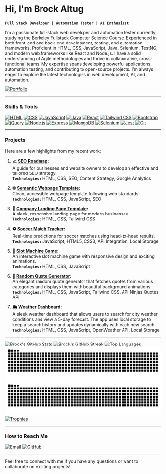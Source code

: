 # Hi, I'm Brock Altug

**`Full Stack Developer | Automation Tester | AI Enthusiast`**

I’m a passionate full-stack web developer and automation tester currently studying the Berkeley Fullstack Computer Science Course. Experienced in both front-end and back-end development, testing, and automation frameworks. Proficient in HTML, CSS, JavaScript, Java, Selenium, TestNG, and modern web frameworks like React and Node.js. I have a solid understanding of Agile methodologies and thrive in collaborative, cross-functional teams. My expertise spans developing powerful applications, automation testing, and contributing to open-source projects. I’m always eager to explore the latest technologies in web development, AI, and automation.

[![Portfolio](https://img.shields.io/badge/View%20Portfolio-FF5733?style=for-the-badge&logo=About.me&logoColor=white)](https://brockaltug.github.io/my-portfolio/)

---

### Skills & Tools

[![HTML](https://skillicons.dev/icons?i=html)](https://developer.mozilla.org/en-US/docs/Web/HTML)
[![CSS](https://skillicons.dev/icons?i=css)](https://developer.mozilla.org/en-US/docs/Web/CSS)
[![JavaScript](https://skillicons.dev/icons?i=js)](https://developer.mozilla.org/en-US/docs/Web/JavaScript)
[![Java](https://skillicons.dev/icons?i=java)](https://www.java.com/)
[![React](https://skillicons.dev/icons?i=react)](https://reactjs.org/)
[![Tailwind CSS](https://skillicons.dev/icons?i=tailwind)](https://tailwindcss.com/)
[![Bootstrap](https://skillicons.dev/icons?i=bootstrap)](https://getbootstrap.com/)
[![jQuery](https://skillicons.dev/icons?i=jquery)](https://jquery.com/)
[![Node.js](https://skillicons.dev/icons?i=nodejs)](https://nodejs.org/)
[![Express](https://skillicons.dev/icons?i=express)](https://expressjs.com/)
[![MongoDB](https://skillicons.dev/icons?i=mongodb)](https://www.mongodb.com/)
[![Selenium](https://skillicons.dev/icons?i=selenium)](https://www.selenium.dev/)
[![Jest](https://skillicons.dev/icons?i=jest)](https://jestjs.io/)
[![Git](https://skillicons.dev/icons?i=git)](https://git-scm.com/)

---

### Projects

Here are a few highlights from my recent work:

1. **📈 [SEO Roadmap](https://brockaltug.github.io/seo-roadmap/):**  
   A guide for businesses and website owners to develop an effective and tailored SEO strategy.  
   **`Technologies:`** HTML, CSS, SEO, Content Strategy, Google Analytics

2. **🌐 [Semantic Webpage Template](https://brockaltug.github.io/semantic-webpage-template/):**  
   Clean, accessible webpage template following web standards.  
   **`Technologies:`** HTML, CSS, JavaScript, SEO

3. **🏢 [Company Landing Page Template](https://brockaltug.github.io/company-landing-page/):**  
   A sleek, responsive landing page for modern businesses.  
   **`Technologies:`** HTML, CSS, Tailwind CSS

4. **⚽ [Soccer Match Tracker](https://brockaltug.github.io/soccer-predictions/):**  
   Real-time predictions for soccer matches using head-to-head results.  
   **`Technologies:`** JavaScript, HTML5, CSS3, API Integration, Local Storage

5. **🎰 [Slot Machine Game](https://brockaltug.github.io/slot-machine/):**  
   An interactive slot machine game with responsive design and exciting animations.  
   **`Technologies:`** HTML, CSS, JavaScript

6. **💭 [Random Quote Generator](https://brockaltug.github.io/random-quote-generator/):**  
   An elegant random quote generator that fetches quotes from various categories and displays them with beautiful background animations.  
   **`Technologies:`** HTML, CSS, JavaScript, Tailwind CSS, API Ninjas Quotes API

7. **🌦️ [Weather Dashboard](https://brockaltug.github.io/weather-dashboard/):**  
   A sleek weather dashboard that allows users to search for city weather conditions and view a 5-day forecast. The app uses local storage to keep a search history and updates dynamically with each new search.  
   **`Technologies:`** HTML, CSS, JavaScript, OpenWeather API, Local Storage

---

![Brock's GitHub Stats](https://github-readme-stats.vercel.app/api?username=brockaltug&show_icons=true&theme=radical)
![Brock's GitHub Streak](https://streak-stats.demolab.com?user=brockaltug&theme=radical)
![Top Languages](https://github-readme-stats.vercel.app/api/top-langs/?username=brockaltug&layout=compact&theme=radical)
<img src="https://raw.githubusercontent.com/shahradelahi/shahradelahi/output/github-contribution-grid-snake-dark.svg#gh-dark-mode-only" alt="GitHub contribution grid snake animation" />
<img src="https://raw.githubusercontent.com/shahradelahi/shahradelahi/output/github-contribution-grid-snake.svg#gh-light-mode-only" alt="GitHub contribution grid snake animation" />
[![Trophies](https://github-profile-trophy.vercel.app/?username=brockaltug&theme=radical&margin-w=15&margin-h=15)](https://github.com/ryo-ma/github-profile-trophy)

---

### How to Reach Me

[![Email](https://img.shields.io/badge/Email-D14836?style=flat&logo=gmail&logoColor=white)](mailto:brock.altug99@gmail.com)
[![GitHub](https://img.shields.io/badge/GitHub-181717?style=flat&logo=github&logoColor=white)](https://github.com/brockaltug)

---

Feel free to connect with me if you have any questions or want to collaborate on exciting projects!
